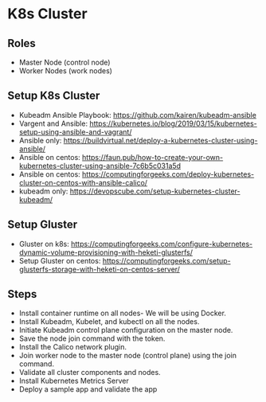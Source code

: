 # K8s Cluster

## Roles
- Master Node (control node)
- Worker Nodes (work nodes)

## Setup K8s Cluster
- Kubeadm Ansible Playbook: https://github.com/kairen/kubeadm-ansible
- Vargent and Ansible: https://kubernetes.io/blog/2019/03/15/kubernetes-setup-using-ansible-and-vagrant/
- Ansible only: https://buildvirtual.net/deploy-a-kubernetes-cluster-using-ansible/
- Ansible on centos: https://faun.pub/how-to-create-your-own-kubernetes-cluster-using-ansible-7c6b5c031a5d
- Ansible on centos: https://computingforgeeks.com/deploy-kubernetes-cluster-on-centos-with-ansible-calico/
- kubeadm only: https://devopscube.com/setup-kubernetes-cluster-kubeadm/

## Setup Gluster
- Gluster on k8s: https://computingforgeeks.com/configure-kubernetes-dynamic-volume-provisioning-with-heketi-glusterfs/
- Setup Gluster on centos: https://computingforgeeks.com/setup-glusterfs-storage-with-heketi-on-centos-server/

## Steps
- Install container runtime on all nodes- We will be using Docker.
- Install Kubeadm, Kubelet, and kubectl on all the nodes.
- Initiate Kubeadm control plane configuration on the master node.
- Save the node join command with the token.
- Install the Calico network plugin.
- Join worker node to the master node (control plane) using the join command.
- Validate all cluster components and nodes.
- Install Kubernetes Metrics Server
- Deploy a sample app and validate the app
    
